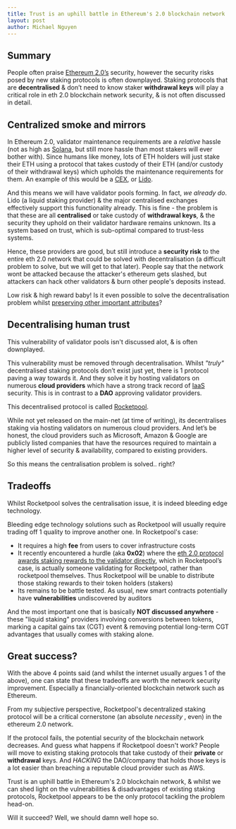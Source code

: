 ```yaml
---
title: Trust is an uphill battle in Ethereum's 2.0 blockchain network
layout: post
author: Michael Nguyen
---
```


## Summary
People often praise [Ethereum 2.0’s](https://ethereum.org/en/eth2/) security, however the security risks posed by new staking protocols is often downplayed. Staking protocols that are **decentralised** & don’t need to know staker **withdrawal keys** will play a critical role in eth 2.0 blockchain network security, & is not often discussed in detail.

## Centralized smoke and mirrors
In Ethereum 2.0, validator maintenance requirements are a *relative* hassle (not as high as [Solana](https://docs.solana.com/running-validator/validator-reqs), but still more hassle than most stakers will ever bother with). Since humans like money, lots of ETH holders will just stake their ETH using a protocol that takes custody of their ETH (and/or custody of their withdrawal keys) which upholds the maintenance requirements for them. An example of this would be a [CEX](https://www.binance.com/en), or [Lido](https://lido.fi/).

And this means we will have validator pools forming. In fact, *we already do*. Lido (a liquid staking provider) & the major centralised exchanges effectively support this functionality already. This is fine - the problem is that these are all **centralised** or take custody of **withdrawal keys**, & the security they uphold on their validator hardware remains unknown. Its a system based on trust, which is sub-optimal compared to trust-less systems.

Hence, these providers are good, but still introduce a **security risk** to the entire eth 2.0 network that could be solved with decentralisation (a difficult problem to solve, but we will get to that later). People say that the network wont be attacked because the attacker's ethereum gets slashed, but attackers can hack other validators & burn other people's deposits instead.

Low risk & high reward baby! Is it even possible to solve the decentralisation problem whilst [preserving other important attributes](https://docs.ethhub.io/ethereum-roadmap/ethereum-2.0/sharding/)?

## Decentralising human trust
This vulnerability of validator pools isn't discussed alot, & is often downplayed.

This vulnerability must be removed through decentralisation. Whilst *"truly"* decentralised staking protocols don’t exist just yet, there is 1 protocol paving a way towards it. And they solve it by hosting validators on numerous **cloud providers** which have a strong track record of [IaaS](https://azure.microsoft.com/en-au/overview/what-is-iaas/) security. This is in contrast to a **DAO** approving validator providers.

This decentralised protocol is called [Rocketpool](https://www.rocketpool.net/).

While not yet released on the main-net (at time of writing), its decentralises staking via hosting validators on numerous cloud providers. And let’s be honest, the cloud providers such as Microsoft, Amazon & Google are publicly listed companies that have the resources required to maintain a higher level of security & availability, compared to existing providers.

So this means the centralisation problem is solved.. right?

## Tradeoffs
Whilst Rocketpool solves the centralisation issue, it is indeed bleeding edge technology.

Bleeding edge technology solutions such as Rocketpool will usually require trading off 1 quality to improve another one. In Rocketpool's case:
- It requires a high **fee** from users to cover infrastructure costs
- It recently encountered a hurdle (aka **0x02**) where the [eth 2.0 protocol awards staking rewards to the validator directly](https://github.com/ethereum/eth2.0-specs/pull/2454), which in Rocketpool’s case, is actually someone validating for Rocketpool, rather than rocketpool themselves. Thus Rocketpool will be unable to distribute those staking rewards to their token holders (stakers)
- Its remains to be battle tested. As usual, new smart contracts potentially have **vulnerabilities** undiscovered by auditors

And the most important one that is basically **NOT discussed anywhere** - these "liquid staking" providers involving conversions between tokens, marking a capital gains tax (CGT) event & removing potential long-term CGT advantages that usually comes with staking alone.

## Great success?
With the above 4 points said (and whilst the internet usually argues 1 of the above), one can state that these tradeoffs are worth the network security improvement. Especially a financially-oriented blockchain network such as Ethereum.

From my subjective perspective, Rocketpool's decentralized staking protocol will be a critical cornerstone (an absolute *necessity* , even) in the ethereum 2.0 network.

If the protocol fails, the potential security of the blockchain network decreases. And guess what happens if Rocketpool doesn't work? People will move to existing staking protocols that take custody of their **private** or **withdrawal** keys. And *HACKING* the DAO/company that holds those keys is a lot easier than breaching a reputable cloud provider such as AWS.

Trust is an uphill battle in Ethereum's 2.0 blockchain network, & whilst we can shed light on the vulnerabilities & disadvantages of existing staking protocols, Rocketpool appears to be the only protocol tackling the problem head-on.

Will it succeed? Well, we should damn well hope so.
